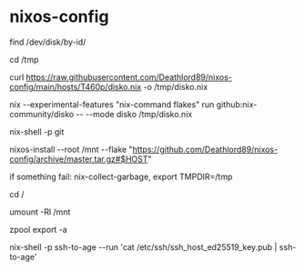 # nixos-config

find /dev/disk/by-id/


cd /tmp

curl https://raw.githubusercontent.com/Deathlord89/nixos-config/main/hosts/T460p/disko.nix -o /tmp/disko.nix

nix --experimental-features "nix-command flakes" run github:nix-community/disko -- --mode disko /tmp/disko.nix


nix-shell -p git

nixos-install --root /mnt --flake "https://github.com/Deathlord89/nixos-config/archive/master.tar.gz#$HOST"


if something fail: nix-collect-garbage, export TMPDIR=/tmp


cd /

umount -Rl /mnt

zpool export -a

nix-shell -p ssh-to-age --run 'cat /etc/ssh/ssh_host_ed25519_key.pub | ssh-to-age'